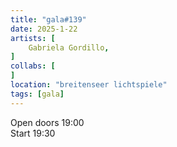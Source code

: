 ```yaml
---
title: "gala#139"
date: 2025-1-22
artists: [
 	Gabriela Gordillo,
]
collabs: [
]
location: "breitenseer lichtspiele"
tags: [gala]
---
```

Open doors 19:00  
Start 19:30
